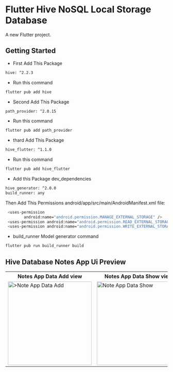 # Flutter Hive NoSQL Local Storage Database

A new Flutter project.

## Getting Started

- First Add This Package
```sh
hive: ^2.2.3
```
- Run this command
```sh
flutter pub add hive
```
- Second Add This Package
```sh
path_provider: ^2.0.15
```
- Run this command
```sh
flutter pub add path_provider
```


- thard Add This Package
```sh
hive_flutter: ^1.1.0
```
- Run this command
```sh
flutter pub add hive_flutter
```




- Add this Package dev_dependencies
```sh
hive_generator: ^2.0.0
build_runner: any
```



Then Add This Permissions android/app/src/main/AndroidManifest.xml file:
```sh 
 <uses-permission
        android:name="android.permission.MANAGE_EXTERNAL_STORAGE" />
 <uses-permission android:name="android.permission.READ_EXTERNAL_STORAGE" />
 <uses-permission android:name="android.permission.WRITE_EXTERNAL_STORAGE" />
```




- build_runner Model generator command
```sh
flutter pub run build_runner build
```







## Hive Database Notes App Ui Preview


<table>
  
  
<tr>                    
   <th>Notes App Data Add view</th>
   <th>Notes App Data Show view</th>
</tr>  
  
  
  
<tr>

<td>
  <img src=" " alt=">Note App Data Add" width="260"/>
</td>

<td>
 <img src=" " alt="Note App Data Show" width="260"/>
</td>


  
</tr>

</table>




